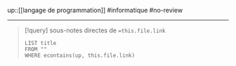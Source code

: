 up::[[langage de programmation]]
#informatique #no-review 

----

> [!query] sous-notes directes de `=this.file.link`
> ```dataview
> LIST title
> FROM ""
> WHERE econtains(up, this.file.link)
> ```

